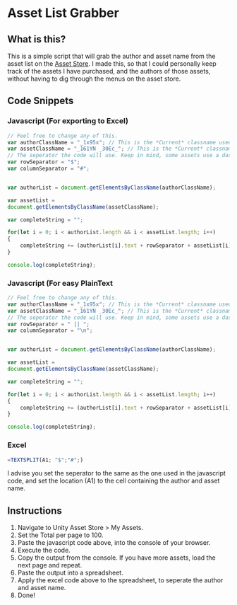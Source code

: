 # Asset List Grabber

## What is this?

This is a simple script that will grab the author and asset name from the asset list on the [Asset Store](https://assetstore.unity.com/).
I made this, so that I could personally keep track of the assets I have purchased, and the authors of those assets, without having to dig through the menus on the asset store.

## Code Snippets

### Javascript (For exporting to Excel)

```javascript
// Feel free to change any of this.
var authorClassName = "_1x95x"; // This is the *Current* classname used by the author divs.
var assetClassName = "_161YN _30Ec_"; // This is the *Current* classname used by the asset divs.
// The seperator the code will use. Keep in mind, some assets use a dash in their name.
var rowSeparator = "$";
var columnSeparator = "#";


var authorList = document.getElementsByClassName(authorClassName);

var assetList = 
document.getElementsByClassName(assetClassName);

var completeString = "";

for(let i = 0; i < authorList.length && i < assetList.length; i++)
{
    completeString += (authorList[i].text + rowSeparator + assetList[i].textContent + columnSeparator);
}

console.log(completeString);
```

### Javascript (For easy PlainText

```javascript
// Feel free to change any of this.
var authorClassName = "_1x95x"; // This is the *Current* classname used by the author divs.
var assetClassName = "_161YN _30Ec_"; // This is the *Current* classname used by the asset divs.
// The seperator the code will use. Keep in mind, some assets use a dash in their name.
var rowSeparator = " || ";
var columnSeparator = "\n";


var authorList = document.getElementsByClassName(authorClassName);

var assetList = 
document.getElementsByClassName(assetClassName);

var completeString = "";

for(let i = 0; i < authorList.length && i < assetList.length; i++)
{
    completeString += (authorList[i].text + rowSeparator + assetList[i].textContent + columnSeparator);
}

console.log(completeString);
```

### Excel

```js
=TEXTSPLIT(A1; "$";"#";)
```

I advise you set the seperator to the same as the one used in the javascript code, and set the location (A1) to the cell containing the author and asset name.

## Instructions

1. Navigate to Unity Asset Store > My Assets.
2. Set the Total per page to 100.
3. Paste the javascript code above, into the console of your browser.
4. Execute the code.
5. Copy the output from the console. If you have more assets, load the next page and repeat.
6. Paste the output into a spreadsheet.
7. Apply the excel code above to the spreadsheet, to seperate the author and asset name.
8. Done!

